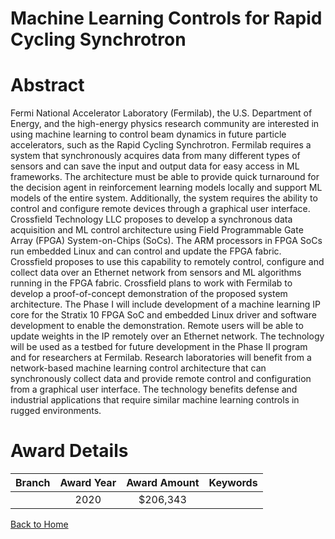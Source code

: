 
Machine Learning Controls for Rapid Cycling Synchrotron
=======================================================

# Abstract


Fermi National Accelerator Laboratory (Fermilab), the U.S. Department of Energy, and the high-energy physics research community are interested in using machine learning to control beam dynamics in future particle accelerators, such as the Rapid Cycling Synchrotron. Fermilab requires a system that synchronously acquires data from many different types of sensors and can save the input and output data for easy access in ML frameworks. The architecture must be able to provide quick turnaround for the decision agent in reinforcement learning models locally and support ML models of the entire system. Additionally, the system requires the ability to control and configure remote devices through a graphical user interface. Crossfield Technology LLC proposes to develop a synchronous data acquisition and ML control architecture using Field Programmable Gate Array (FPGA) System-on-Chips (SoCs). The ARM processors in FPGA SoCs run embedded Linux and can control and update the FPGA fabric. Crossfield proposes to use this capability to remotely control, configure and collect data over an Ethernet network from sensors and ML algorithms running in the FPGA fabric. Crossfield plans to work with Fermilab to develop a proof-of-concept demonstration of the proposed system architecture. The Phase I will include development of a machine learning IP core for the Stratix 10 FPGA SoC and embedded Linux driver and software development to enable the demonstration. Remote users will be able to update weights in the IP remotely over an Ethernet network. The technology will be used as a testbed for future development in the Phase II program and for researchers at Fermilab. Research laboratories will benefit from a network-based machine learning control architecture that can synchronously collect data and provide remote control and configuration from a graphical user interface. The technology benefits defense and industrial applications that require similar machine learning controls in rugged environments.  

# Award Details

|Branch|Award Year|Award Amount|Keywords|
| :---: | :---: | :---: | :---: |
||2020|$206,343||
  
  


[Back to Home](https://github.com/chrischow/dod_sbir_awards/Reports/JT/#28)